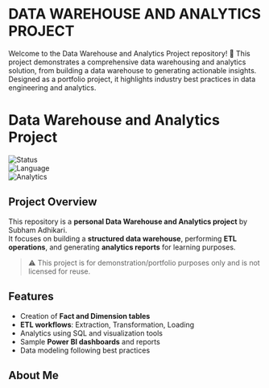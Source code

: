 # DATA WAREHOUSE AND ANALYTICS PROJECT

Welcome to the Data Warehouse and Analytics Project repository! 🚀
This project demonstrates a comprehensive data warehousing and analytics solution, from building a data warehouse to generating actionable insights. Designed as a portfolio project, it highlights industry best practices in data engineering and analytics.

# Data Warehouse and Analytics Project

![Status](https://img.shields.io/badge/status-private-red)  
![Language](https://img.shields.io/badge/language-MS_SQL-blue)  
![Analytics](https://img.shields.io/badge/analytics-PowerBI-green)  

## Project Overview
This repository is a **personal Data Warehouse and Analytics project** by Subham Adhikari.  
It focuses on building a **structured data warehouse**, performing **ETL operations**, and generating **analytics reports** for learning purposes.

> ⚠️ This project is for demonstration/portfolio purposes only and is not licensed for reuse.  

## Features
- Creation of **Fact and Dimension tables**  
- **ETL workflows**: Extraction, Transformation, Loading  
- Analytics using SQL and visualization tools  
- Sample **Power BI dashboards** and reports  
- Data modeling following best practices  

## About Me
